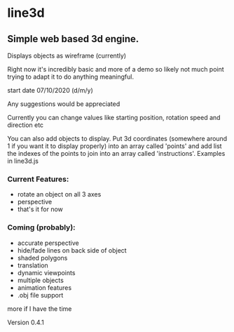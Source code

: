 # line3d
## Simple web based 3d engine.

Displays objects as wireframe (currently)

Right now it's incredibly basic and more of a demo so likely not much point trying to adapt it to do anything meaningful.

start date 07/10/2020 (d/m/y)

Any suggestions would be appreciated

Currently you can change values like starting position, rotation speed and direction etc

You can also add objects to display. Put 3d coordinates (somewhere around 1 if you want it to display properly) into an array called 'points' and add list the indexes of the points to join into an array called 'instructions'. Examples in line3d.js

### Current Features:
* rotate an object on all 3 axes
* perspective
* that's it for now

### Coming (probably):
* accurate perspective
* hide/fade lines on back side of object
* shaded polygons
* translation
* dynamic viewpoints
* multiple objects
* animation features
* .obj file support

more if I have the time

Version 0.4.1
